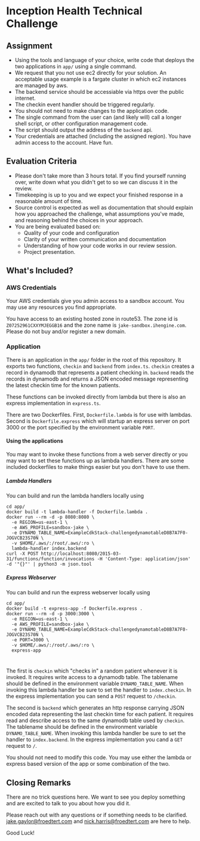 # Inception Health Technical Challenge

## Assignment

* Using the tools and language of your choice, write code that deploys the two applications in `app/` using a single command.
* We request that you not use ec2 directly for your solution. An acceptable usage example is a fargate cluster in which ec2 instances are managed by aws.
* The backend service should be accessiable via https over the public internet.
* The checkin event handler should be triggered regularly.
* You should not need to make changes to the application code.
* The single command from the user can (and likely will) call a longer shell script, or other configuration management code.
* The script should output the address of the `backend` api.
* Your credentials are attached (including the assigned region). You have admin access to the account. Have fun.

## Evaluation Criteria

* Please don't take more than 3 hours total. If you find yourself running over, write down what you didn't get to so we can discuss it in the review.
* Timekeeping is up to you and we expect your finished response in a reasonable amount of time.
* Source control is expected as well as documentation that should explain how you approached the challenge, what assumptions you've made, and reasoning behind the choices in your approach.
* You are being evaluated based on:
  * Quality of your code and configuration
  * Clarity of your written communication and documentation
  * Understanding of how your code works in our review session.
  * Project presentation.

## What's Included?

### AWS Credentials

Your AWS credentials give you admin access to a sandbox account. You may use any resources you find appropriate.

You have access to an existing hosted zone in route53. The zone id is `Z07252961CXXYMJEGGB16` and the zone name is `jake-sandbox.ihengine.com`. Please do not buy and/or register a new domain.

### Application

There is an application in the `app/` folder in the root of this repository. It exports two functions, `checkin` and `backend` from `index.ts`. `checkin` creates a record in dynamodb that represents a patient checking in. `backend` reads the records in dynamodb and returns a JSON encoded message representing the latest checkin time for the known patients.

These functions can be invoked directly from lambda but there is also an express implementation in `express.ts`.

There are two Dockerfiles. First, `Dockerfile.lambda` is for use with lambdas. Second is `Dockerfile.express` which will startup an express server on port 3000 or the port specified by the environment variable `PORT`.

#### Using the applications

You may want to invoke these functions from a web server directly or you may want to set these functions up as lambda handlers. There are some included dockerfiles to make things easier but you don't have to use them.

##### Lambda Handlers

You can build and run the lambda handlers locally using

```
cd app/
docker build -t lambda-handler -f Dockerfile.lambda .
docker run --rm -d -p 8080:8080 \
  -e REGION=us-east-1 \
  -e AWS_PROFILE=sandbox-jake \
  -e DYNAMO_TABLE_NAME=ExampleCdkStack-challengedynamotableD8B7A7F0-JOGVCB23S70N \
  -v $HOME/.aws/:/root/.aws/:ro \
  lambda-handler index.backend
curl -X POST http://localhost:8080/2015-03-31/functions/function/invocations -H 'Content-Type: application/json' -d '"{}"' | python3 -m json.tool
```

##### Express Webserver

You can build and run the express webserver locally using

```
cd app/
docker build -t express-app -f Dockerfile.express .
docker run --rm -d -p 3000:3000 \
  -e REGION=us-east-1 \
  -e AWS_PROFILE=sandbox-jake \
  -e DYNAMO_TABLE_NAME=ExampleCdkStack-challengedynamotableD8B7A7F0-JOGVCB23S70N \
  -e PORT=3000 \
  -v $HOME/.aws/:/root/.aws/:ro \
  express-app
```

# 
The first is `checkin` which "checks in" a random patient whenever it is invoked. It requires write access to a dynamodb table. The tablename should be defined in the environment variable `DYNAMO_TABLE_NAME`. When invoking this lambda handler be sure to set the handler to `index.checkin`. In the express implementation you can send a `POST` request to `/checkin`.

The second is `backend` which generates an http response carrying JSON encoded data representing the last checkin time for each patient. It requires read and describe access to the same dynamodb table used by `checkin`. The tablename should be defined in the environment variable `DYNAMO_TABLE_NAME`. When invoking this lambda handler be sure to set the handler to `index.backend`. In the express implementation you cand a `GET` request to `/`.

You should not need to modify this code. You may use either the lambda or express based version of the app or some combination of the two.

## Closing Remarks

There are no trick questions here. We want to see you deploy something and are excited to talk to you about how you did it.

Please reach out with any questions or if something needs to be clarified. jake.gaylor@froedtert.com and nick.harris@froedtert.com are here to help.

Good Luck!
